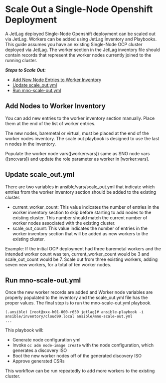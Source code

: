 # Scale Out a Single-Node Openshift Deployment

A JetLag deployed Single-Node Openshift deployment can be scaled out via JetLag. Workers can be added using JetLag Inventory and Playbooks. This guide assumes you have an existing Single-Node OCP cluster deployed via JetLag. The worker section in the JetLag inventory file should contain records that represent the worker nodes currently joined to the running cluster.

_**Steps to Scale Out:**_
- [Add New Node Entries to Worker Inventory](#add-new-node-entries-to-worker-inventory)
- [Update scale_out.yml](#update-scale_out.yml)
- [Run mno-scale-out.yml](#run-mno-scale-out.yml)

## Add Nodes to Worker Inventory

You can add new entries to the worker inventory section manually. Place them at the end of the list of worker entries.

The new nodes, baremetal or virtual, must be placed at the end of the worker nodes inventory. The scale out playbook is designed to use the last n nodes in the inventory.

Populate the worker node vars([worker:vars]) same as SNO node vars ([sno:vars]) and update the role parameter as worker in [worker:vars].

## Update scale_out.yml
There are two variables in ansible/vars/scale_out.yml that indicate which entries from the worker inventory section should be added to the existing cluster.

- current_worker_count: This value indicates the number of entries in the worker inventory section to skip before starting to add nodes to the existing cluster. This number should match the current number of worker nodes associated with the existing cluster.
- scale_out_count: This value indicates the number of entries in the worker inventory section that will be added as new workers to the existing cluster.

Example: If the initial OCP deployment had three baremetal workers and the intended worker count was ten, current_worker_count would be 3 and scale_out_count would be 7. Scale out from three existing workers, adding seven new workers, for a total of ten worker nodes.

## Run mno-scale-out.yml
Once the new worker records are added and Worker node variables are properly populated to the inventory and the scale_out.yml file has the proper values. The final step is to run the mno-scale-out.yml playbook.

```console
(.ansible) [root@xxx-h01-000-r650 jetlag]# ansible-playbook -i ansible/inventory/cloud99.local ansible/mno-scale-out.yml
...
```

This playbook will:
- Generate node configuration yml
- Invoke ```oc adm node-image create``` with the node configuration, which generates a discovery ISO
- Boot the new worker nodes off of the generated discovery ISO
- Approve generated CSRs

This workflow can be run repeatedly to add more workers to the existing cluster.